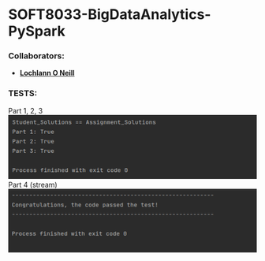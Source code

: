 <!--https://github.com/darsaveli/Readme-Markdown-Syntax-->


# SOFT8033-BigDataAnalytics-PySpark


### Collaborators:
* **[Lochlann O Neill](https://github.com/lochlannoneill)**


### TESTS:
Part 1, 2, 3  
![test_1_2_3](https://github.com/lochlannoneill/SOFT8033-BigDataAnalytics-PySpark/blob/main/screenshots/test_1_2_3.png?raw=true)  
Part 4 (stream)  
![test_4](https://github.com/lochlannoneill/SOFT8033-BigDataAnalytics-PySpark/blob/main/screenshots/test_4.png?raw=true)  
